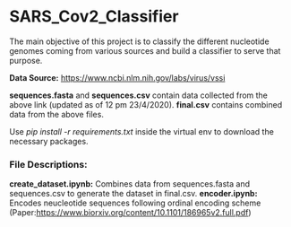 # SARS_Cov2_Classifier
The main objective of this project is to classify the different nucleotide genomes coming from various sources and build a classifier to serve that purpose.

**Data Source:** https://www.ncbi.nlm.nih.gov/labs/virus/vssi

**sequences.fasta** and **sequences.csv** contain data collected from the above link (updated as of 12 pm 23/4/2020).
**final.csv** contains combined data from the above files.

Use *pip install -r requirements.txt* inside the virtual env to download the necessary packages.

### File Descriptions:
**create_dataset.ipynb:** Combines data from sequences.fasta and sequences.csv to generate the dataset in final.csv.
**encoder.ipynb:** Encodes neucleotide sequences following ordinal encoding scheme (Paper:https://www.biorxiv.org/content/10.1101/186965v2.full.pdf) 
